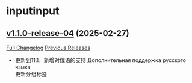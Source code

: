 # inputinput

## [v1.1.0-release-04](https://github.com/CvCn/InputInput/tree/v1.1.0-release-04) (2025-02-27)
[Full Changelog](https://github.com/CvCn/InputInput/compare/v1.1.0-release-03...v1.1.0-release-04) [Previous Releases](https://github.com/CvCn/InputInput/releases)

- 更新到11.1，新增对俄语的支持 Дополнительная поддержка русского языка  
    更新分组标签  
